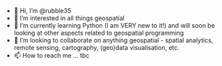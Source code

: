 - 👋 Hi, I’m @rubble35
- 👀 I’m interested in all things geospatial
- 🌱 I’m currently learning Python (I am VERY new to it!) and will soon be looking at other aspects related to geospatial programming
- 💞️ I’m looking to collaborate on anything geospatial - spatial analytics, remote sensing, cartography, (geo)data visualisation, etc.
- 📫 How to reach me ... tbc

<!---
rubble35/rubble35 is a ✨ special ✨ repository because its `README.md` (this file) appears on your GitHub profile.
You can click the Preview link to take a look at your changes.
--->
